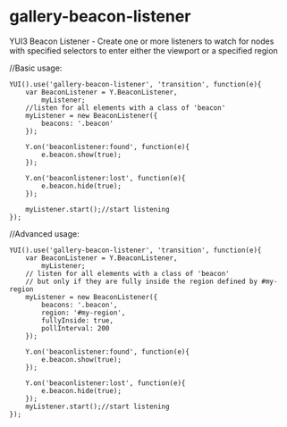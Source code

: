 gallery-beacon-listener
=======================

YUI3 Beacon Listener - Create one or more listeners to watch for nodes with specified selectors to enter either the viewport or a specified region

//Basic usage:

	YUI().use('gallery-beacon-listener', 'transition', function(e){
		var BeaconListener = Y.BeaconListener,
			myListener;
		//listen for all elements with a class of 'beacon'
		myListener = new BeaconListener({
			beacons: '.beacon'
		});

		Y.on('beaconlistener:found', function(e){
			e.beacon.show(true);
		});

		Y.on('beaconlistener:lost', function(e){
			e.beacon.hide(true);
		});
		
		myListener.start();//start listening
	});

//Advanced usage:

	YUI().use('gallery-beacon-listener', 'transition', function(e){
		var BeaconListener = Y.BeaconListener,
			myListener;
		// listen for all elements with a class of 'beacon'
		// but only if they are fully inside the region defined by #my-region
		myListener = new BeaconListener({
			beacons: '.beacon',
			region: '#my-region',
			fullyInside: true,
			pollInterval: 200
		});

		Y.on('beaconlistener:found', function(e){
			e.beacon.show(true);
		});

		Y.on('beaconlistener:lost', function(e){
			e.beacon.hide(true);
		});
		myListener.start();//start listening
	});
